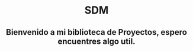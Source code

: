 <h1 align="center">
SDM
</h1>
<h2 align="center">
Bienvenido a mi biblioteca de Proyectos, espero encuentres algo util.
</h2>
<!--
**Stefanodmm/Stefanodmm** is a ✨ _special_ ✨ repository because its `README.md` (this file) appears on your GitHub profile.

Here are some ideas to get you started:

- 🔭 I’m currently working on ...
- 🌱 I’m currently learning ...
- 👯 I’m looking to collaborate on ...
- 🤔 I’m looking for help with ...
- 💬 Ask me about ...
- 📫 How to reach me: ...
- 😄 Pronouns: ...
- ⚡ Fun fact: ...
-->
